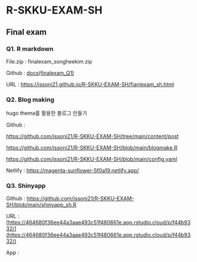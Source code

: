 # R-SKKU-EXAM-SH

## Final exam
### Q1. R markdown
File.zip : finalexam_songheekim.zip

Github : [docs(finalexam_Q1)](https://github.com/issoni21/R-SKKU-EXAM-SH/tree/main/docs)

URL : https://issoni21.github.io/R-SKKU-EXAM-SH/fianlexam_sh.html



### Q2. Blog making
hugo thema를 활용한 블로그 만들기

Github :

https://github.com/issoni21/R-SKKU-EXAM-SH/tree/main/content/post

https://github.com/issoni21/R-SKKU-EXAM-SH/blob/main/blogmake.R

https://github.com/issoni21/R-SKKU-EXAM-SH/blob/main/config.yaml


Netlify : https://magenta-sunflower-5f0a19.netlify.app/



### Q3. Shinyapp

Github : https://github.com/issoni21/R-SKKU-EXAM-SH/blob/main/shinyapp_sh.R

URL : [https://464680f36ee44a3aae493c51f480661e.app.rstudio.cloud/p/f44b9332/](https://464680f36ee44a3aae493c51f480661e.app.rstudio.cloud/p/f44b9332/)

App : 
